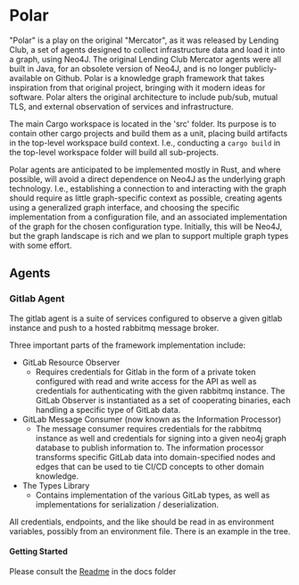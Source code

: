 # Polar

"Polar" is a play on the original "Mercator", as it was released by Lending
Club, a set of agents designed to collect infrastructure data and load it
into a graph, using Neo4J. The original Lending Club Mercator agents were all
built in Java, for an obsolete version of Neo4J, and is no longer
publicly-available on Github. Polar is a knowledge graph framework that takes 
inspiration from that original project, bringing with it modern ideas for software.
Polar alters the original architecture to include pub/sub, mutual TLS, and external 
observation of services and infrastructure.

The main Cargo workspace is located in the 'src' folder. Its purpose is to 
contain other cargo projects and build them as a unit, placing build artifacts
in the top-level workspace build context. I.e., conducting a `cargo build` in the
top-level workspace folder will build all sub-projects.

Polar agents are anticipated to be implemented mostly in Rust, and where possible,
will avoid a direct dependence on Neo4J as the underlying graph technology. I.e.,
establishing a connection to and interacting with the graph should require as
little graph-specific context as possible, creating agents using a
generalized graph interface, and choosing the specific implementation from a
configuration file, and an associated implementation of the graph for the
chosen configuration type. Initially, this will be Neo4J, but the graph
landscape is rich and we plan to support multiple graph types with some effort.

## Agents

### Gitlab Agent

The gitlab agent is a suite of services configured to observe a given gitlab 
instance and push to a hosted rabbitmq message broker. 

Three important parts of the framework implementation include:
* GitLab Resource Observer
    * Requires credentials for Gitlab in the form of a private token configured
      with read and write access for the API as well as credentials for
      authenticating with the given rabbitmq instance. The GitLab Observer is
      instantiated as a set of cooperating binaries, each handling a specific
      type of GitLab data.
* GitLab Message Consumer (now known as the Information Processor)
    * The message consumer requires credentials for the rabbitmq instance as
      well and credentials for signing into a given neo4j graph database to
      publish information to. The information processor transforms specific GitLab
      data into domain-specified nodes and edges that can be used to tie CI/CD concepts
      to other domain knowledge.
* The Types Library
    * Contains implementation of the various GitLab types, as well as implementations 
      for serialization / deserialization.

All credentials, endpoints, and the like should be read in as environment variables, 
possibly from an environment file. There is an example in the tree.

#### Getting Started
Please consult the [Readme](./docs/README_gitlab.md) in the docs folder 
